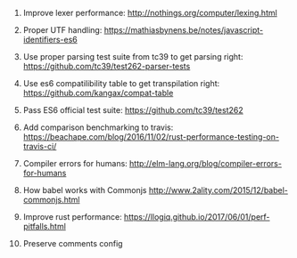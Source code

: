 1. Improve lexer performance:
http://nothings.org/computer/lexing.html

2. Proper UTF handling:
https://mathiasbynens.be/notes/javascript-identifiers-es6

3. Use proper parsing test suite from tc39 to get parsing right:
https://github.com/tc39/test262-parser-tests

4. Use es6 compatilibility table to get transpilation right:
https://github.com/kangax/compat-table

5. Pass ES6 official test suite:
https://github.com/tc39/test262

6. Add comparison benchmarking to travis:
https://beachape.com/blog/2016/11/02/rust-performance-testing-on-travis-ci/

7. Compiler errors for humans:
http://elm-lang.org/blog/compiler-errors-for-humans

8. How babel works with Commonjs
http://www.2ality.com/2015/12/babel-commonjs.html

9. Improve rust performance:
https://llogiq.github.io/2017/06/01/perf-pitfalls.html

10. Preserve comments config
